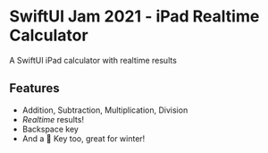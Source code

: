 # SwiftUI Jam 2021 - iPad Realtime Calculator
A SwiftUI iPad calculator with realtime results


## Features
* Addition, Subtraction, Multiplication, Division 
*  *Realtime* results!
*  Backspace key
*  And a 🧦 Key too, great for winter!


